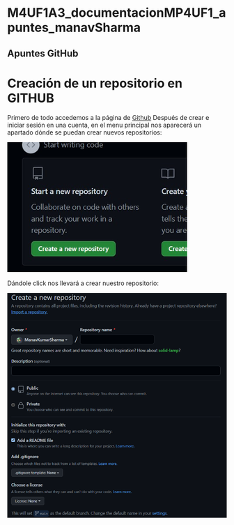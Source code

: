 # M4UF1A3_documentacionMP4UF1_apuntes_manavSharma

## Apuntes GitHub

# Creación de un repositorio en GITHUB

Primero de todo accedemos a la página de [Github](URL "https://github.com/")
Después de crear e iniciar sesión en una cuenta, en el menu principal nos aparecerá un apartado dónde se puedan crear nuevos repositorios:

![Foto](Repositorio.jpg)

Dándole click nos llevará a crear nuestro repositorio:

![Foto](Repositorio2.PNG)




